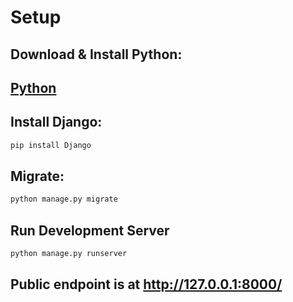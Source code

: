# Setup

## Download & Install Python:
## <a href="https://www.python.org/downloads/">Python</a>


## Install Django:
```bash
pip install Django
```

## Migrate:
```bash
python manage.py migrate
```

## Run Development Server

```bash
python manage.py runserver
```
## Public endpoint is at http://127.0.0.1:8000/